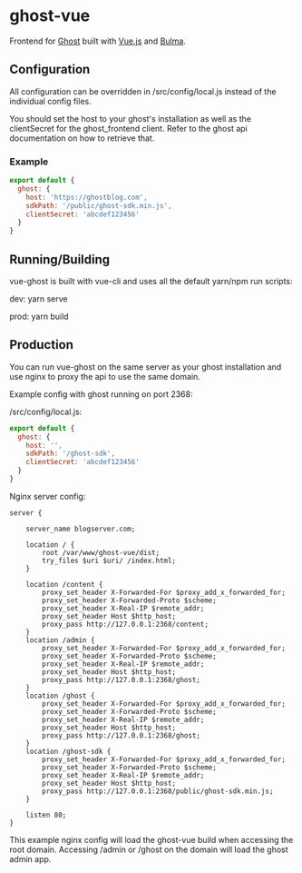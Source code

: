 # ghost-vue
Frontend for [Ghost](https://ghost.org/) built with [Vue.js](https://vuejs.org/) and [Bulma](https://bulma.io/).

## Configuration
All configuration can be overridden in /src/config/local.js instead of the individual config files.

You should set the host to your ghost's installation as well as the clientSecret for the ghost_frontend client. Refer to the ghost api documentation on how to retrieve that.

### Example
```javascript
export default {
  ghost: {
    host: 'https://ghostblog.com',
    sdkPath: '/public/ghost-sdk.min.js',
    clientSecret: 'abcdef123456'
  }
}
```

## Running/Building
vue-ghost is built with vue-cli and uses all the default yarn/npm run scripts:

dev: yarn serve

prod: yarn build

## Production
You can run vue-ghost on the same server as your ghost installation and use nginx to proxy the api to use the same domain.

Example config with ghost running on port 2368:

/src/config/local.js:
```javascript
export default {
  ghost: {
    host: '',
    sdkPath: '/ghost-sdk',
    clientSecret: 'abcdef123456'
  }
}
```

Nginx server config:
```nginx
server {

    server_name blogserver.com;

    location / {
        root /var/www/ghost-vue/dist;
        try_files $uri $uri/ /index.html;
    }

    location /content {
        proxy_set_header X-Forwarded-For $proxy_add_x_forwarded_for;
        proxy_set_header X-Forwarded-Proto $scheme;
        proxy_set_header X-Real-IP $remote_addr;
        proxy_set_header Host $http_host;
        proxy_pass http://127.0.0.1:2368/content;
    }
    location /admin {
        proxy_set_header X-Forwarded-For $proxy_add_x_forwarded_for;
        proxy_set_header X-Forwarded-Proto $scheme;
        proxy_set_header X-Real-IP $remote_addr;
        proxy_set_header Host $http_host;
        proxy_pass http://127.0.0.1:2368/ghost;
    }
    location /ghost {
        proxy_set_header X-Forwarded-For $proxy_add_x_forwarded_for;
        proxy_set_header X-Forwarded-Proto $scheme;
        proxy_set_header X-Real-IP $remote_addr;
        proxy_set_header Host $http_host;
        proxy_pass http://127.0.0.1:2368/ghost;
    }
    location /ghost-sdk {
        proxy_set_header X-Forwarded-For $proxy_add_x_forwarded_for;
        proxy_set_header X-Forwarded-Proto $scheme;
        proxy_set_header X-Real-IP $remote_addr;
        proxy_set_header Host $http_host;
        proxy_pass http://127.0.0.1:2368/public/ghost-sdk.min.js;
    }
    
    listen 80;
}
```

This example nginx config will load the ghost-vue build when accessing the root domain. Accessing /admin or /ghost on the domain will load the ghost admin app.
